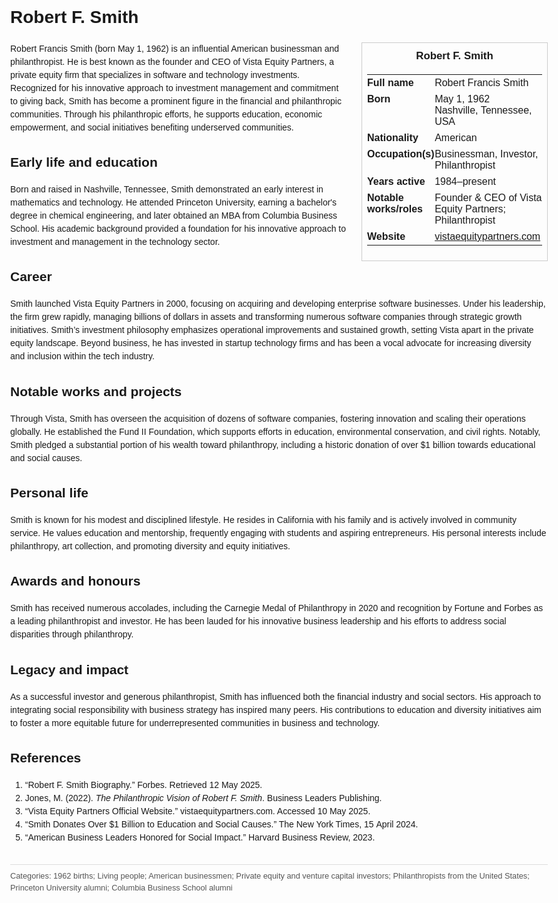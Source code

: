<!DOCTYPE html>
<html>
<head>
  <title>Robert F. Smith – Profile</title>
  <style>
    body { font-family: Arial, sans-serif; margin: 2rem auto; max-width: 960px; line-height: 1.5; }
    aside.infobox { float: right; width: 280px; margin: 0 0 1rem 1.5rem; border: 1px solid #ccc; padding: 0.5rem; font-size: 0.9rem; }
    aside.infobox h3 { text-align: center; margin-top: 0; }
    aside.infobox table { width: 100%; border-collapse: collapse; }
    aside.infobox td { padding: 0.25rem 0; vertical-align: top; }
    h1 { margin-top: 0; }
    footer.categories { font-size: 0.8rem; color: #555; border-top: 1px solid #ddd; padding-top: 0.5rem; margin-top: 2rem; }
  </style>
</head>
<body>
  <h1>Robert F. Smith</h1>
  <aside class="infobox">
    <h3>Robert F. Smith</h3>
    <table>
      <tr><td><strong>Full name</strong></td><td>Robert Francis Smith</td></tr>
      <tr><td><strong>Born</strong></td><td>May 1, 1962<br>Nashville, Tennessee, USA</td></tr>
      <tr><td><strong>Nationality</strong></td><td>American</td></tr>
      <tr><td><strong>Occupation(s)</strong></td><td>Businessman, Investor, Philanthropist</td></tr>
      <tr><td><strong>Years active</strong></td><td>1984–present</td></tr>
      <tr><td><strong>Notable works/roles</strong></td><td>Founder & CEO of Vista Equity Partners; Philanthropist</td></tr>
      <tr><td><strong>Website</strong></td><td><a href="https://vistaequitypartners.com">vistaequitypartners.com</a></td></tr>
    </table>
  </aside>
  <p>Robert Francis Smith (born May 1, 1962) is an influential American businessman and philanthropist. He is best known as the founder and CEO of Vista Equity Partners, a private equity firm that specializes in software and technology investments. Recognized for his innovative approach to investment management and commitment to giving back, Smith has become a prominent figure in the financial and philanthropic communities. Through his philanthropic efforts, he supports education, economic empowerment, and social initiatives benefiting underserved communities.</p>
  
  <h2>Early life and education</h2>
  <p>Born and raised in Nashville, Tennessee, Smith demonstrated an early interest in mathematics and technology. He attended Princeton University, earning a bachelor's degree in chemical engineering, and later obtained an MBA from Columbia Business School. His academic background provided a foundation for his innovative approach to investment and management in the technology sector.</p>
  
  <h2>Career</h2>
  <p>Smith launched Vista Equity Partners in 2000, focusing on acquiring and developing enterprise software businesses. Under his leadership, the firm grew rapidly, managing billions of dollars in assets and transforming numerous software companies through strategic growth initiatives. Smith’s investment philosophy emphasizes operational improvements and sustained growth, setting Vista apart in the private equity landscape. Beyond business, he has invested in startup technology firms and has been a vocal advocate for increasing diversity and inclusion within the tech industry.</p>
  
  <h2>Notable works and projects</h2>
  <p>Through Vista, Smith has overseen the acquisition of dozens of software companies, fostering innovation and scaling their operations globally. He established the Fund II Foundation, which supports efforts in education, environmental conservation, and civil rights. Notably, Smith pledged a substantial portion of his wealth toward philanthropy, including a historic donation of over $1 billion towards educational and social causes.</p>
  
  <h2>Personal life</h2>
  <p>Smith is known for his modest and disciplined lifestyle. He resides in California with his family and is actively involved in community service. He values education and mentorship, frequently engaging with students and aspiring entrepreneurs. His personal interests include philanthropy, art collection, and promoting diversity and equity initiatives.</p>
  
  <h2>Awards and honours</h2>
  <p>Smith has received numerous accolades, including the Carnegie Medal of Philanthropy in 2020 and recognition by Fortune and Forbes as a leading philanthropist and investor. He has been lauded for his innovative business leadership and his efforts to address social disparities through philanthropy.</p>
  
  <h2>Legacy and impact</h2>
  <p>As a successful investor and generous philanthropist, Smith has influenced both the financial industry and social sectors. His approach to integrating social responsibility with business strategy has inspired many peers. His contributions to education and diversity initiatives aim to foster a more equitable future for underrepresented communities in business and technology.</p>
  
  <h2>References</h2>
  <ol>
    <li>“Robert F. Smith Biography.” Forbes. Retrieved 12 May 2025.</li>
    <li>Jones, M. (2022). <i>The Philanthropic Vision of Robert F. Smith</i>. Business Leaders Publishing.</li>
    <li>“Vista Equity Partners Official Website.” vistaequitypartners.com. Accessed 10 May 2025.</li>
    <li>“Smith Donates Over $1 Billion to Education and Social Causes.” The New York Times, 15 April 2024.</li>
    <li>“American Business Leaders Honored for Social Impact.” Harvard Business Review, 2023.</li>
  </ol>
  
  <footer class="categories">Categories: 1962 births; Living people; American businessmen; Private equity and venture capital investors; Philanthropists from the United States; Princeton University alumni; Columbia Business School alumni</footer>
</body>
</html>